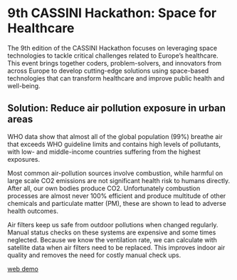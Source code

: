 # 9th CASSINI Hackathon: Space for Healthcare

The 9th edition of the CASSINI Hackathon focuses on leveraging space technologies to tackle critical challenges related to Europe’s healthcare. This event brings together coders, problem-solvers, and innovators from across Europe to develop cutting-edge solutions using space-based technologies that can transform healthcare and improve public health and well-being.

## Solution: Reduce air pollution exposure in urban areas
WHO data show that almost all of the global population (99%) breathe air that exceeds WHO guideline limits and contains high levels of pollutants, with low- and middle-income countries suffering from the highest exposures.

Most common air-pollution sources involve combustion, while harmful on large scale CO2 emissions are not significant health risk to humans directly. After all, our own bodies produce CO2. Unfortunately combustion processes are almost never 100% efficient and produce multitude of other chemicals and particulate matter (PM), these are shown to lead to adverse health outcomes.

Air filters keep us safe from outdoor pollutions when changed regularly. Manual status checks on these systems are expensive and some times neglected. Because we know the ventilation rate, we can calculate with satellite data when air filters need to be replaced. This improves indoor air quality and removes the need for costly manual check ups. 

[web demo](https://cassini-demo.fly.dev/)
